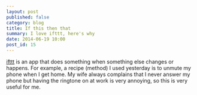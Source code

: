 ```yaml
---
layout: post
published: false
category: blog
title: If this then that
summary: I love ifttt, here's why
date: 2014-06-19 10:00
post_id: 15
---
```


[ifttt](https://ifttt.com/) is an app that does something when something else changes or happens. For example, a recipe (method) I used yesterday is to unmute my phone when I get home. My wife always complains that I never answer my phone but having the ringtone on at work is very annoying, so this is very useful for me.

